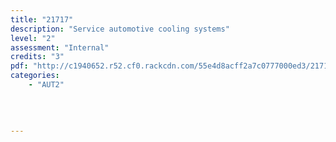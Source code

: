 ```yaml
---
title: "21717"
description: "Service automotive cooling systems"
level: "2"
assessment: "Internal"
credits: "3"
pdf: "http://c1940652.r52.cf0.rackcdn.com/55e4d8acff2a7c0777000ed3/21717.pdf"
categories:
    - "AUT2"
    
    
    
    
---
```

